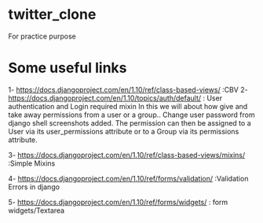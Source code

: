# twitter_clone
For practice purpose

# Some useful links
1- https://docs.djangoproject.com/en/1.10/ref/class-based-views/    :CBV
2- https://docs.djangoproject.com/en/1.10/topics/auth/default/      : User authentication and Login required mixin
In this we will about how give and take away permissions from a user or a group.. Change user password from django shell
screenshots added.
The permission can then be assigned to a User via its user_permissions attribute or to a Group via its permissions attribute.

3- https://docs.djangoproject.com/en/1.10/ref/class-based-views/mixins/    :Simple Mixins

4- https://docs.djangoproject.com/en/1.10/ref/forms/validation/     :Validation Errors in django

5- https://docs.djangoproject.com/en/1.10/ref/forms/widgets/   : form widgets/Textarea 

